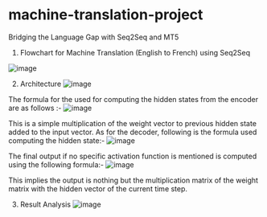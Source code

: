# machine-translation-project
Bridging the Language Gap with Seq2Seq and MT5

1. Flowchart for Machine Translation (English to French) using Seq2Seq
                 
![image](https://github.com/ATuL24Sh/machine-translation-project/assets/153619401/12332e9b-d335-4d80-827c-a03802d010b4)

2.  Architecture
  ![image](https://github.com/ATuL24Sh/machine-translation-project/assets/153619401/20833cc9-4d66-4470-8217-356da8fbd2a3)

The formula for the used for computing the hidden states from the encoder are as
follows :-
![image](https://github.com/ATuL24Sh/machine-translation-project/assets/153619401/e42e1c9c-f616-406c-b6fb-db7206255c27)

This is a simple multiplication of the weight vector to previous hidden state added to the
input vector. As for the decoder, following is the formula used computing the hidden
state:-
![image](https://github.com/ATuL24Sh/machine-translation-project/assets/153619401/f81f2675-a385-4b44-b75e-31306a106c2d)

The final output if no specific activation function is mentioned is computed using the
following formula:-
![image](https://github.com/ATuL24Sh/machine-translation-project/assets/153619401/c4e656c5-d927-405c-aa7b-29608fc9f030)

This implies the output is nothing but the multiplication matrix of the weight matrix
with the hidden vector of the current time step.

3. Result Analysis
   ![image](https://github.com/ATuL24Sh/machine-translation-project/assets/153619401/8e1846bd-aee3-4168-9c61-e38c847d9b56)
